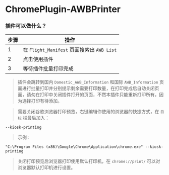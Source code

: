 # ChromePlugin-AWBPrinter
### 插件可以做什么？

步骤 | 操作
------------ | -------------
1 | 在 `Flight_Manifest` 页面搜索出 `AWB List` 
2 | 点击使用插件
3 | 等待插件批量打印完成

>插件会跳转到国内 `Domestic_AWB_Information` 和国际 `AWB_Information` 页面进行批量打印并分别提示剩余需要打印数量，在打印完成后自动关闭页面，请勿在打印中关闭插件打开的页面，不然本插件只能重新打印所有，因为选择打印有待添加。

>需要关闭谷歌浏览器打印预览，右键编辑你使用的浏览器的快捷方式，在 `目标` 栏最后加入：
```
--kiosk-printing
```
>示例：
```
"C:\Program Files (x86)\Google\Chrome\Application\chrome.exe" --kiosk-printing
```

>关闭打印预览后浏览器打印使用默认打印机，在 `chrome://print/` 可以对浏览器默认打印机进行设置。
